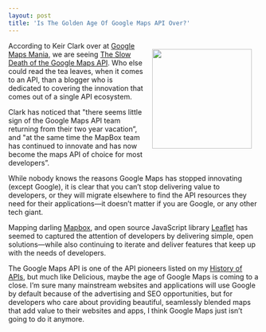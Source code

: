 ```yaml
---
layout: post
title: 'Is The Golden Age Of Google Maps API Over?'
---
```

<p><img style="padding: 15px;" src="http://kinlane-productions.s3.amazonaws.com/google/google-map-logo.gif" alt="" width="200" align="right" /></p>
<p>According to Keir Clark over at <a href="http://googlemapsmania.blogspot.com/">Google Maps Mania</a>, we are seeing <a href="http://googlemapsmania.blogspot.com/2014/01/the-slow-death-of-google-maps-api.html">The Slow Death of the Google Maps API</a>. Who else could read the tea leaves, when it comes to an API, than a blogger who is dedicated to covering the innovation that comes out of a single API ecosystem.</p>
<p>Clark has noticed that "there seems little sign of the Google Maps API team returning from their two year vacation&rdquo;, and "at the same time the MapBox team has continued to innovate and has now become the maps API of choice for most developers&rdquo;.</p>
<p>While nobody knows the reasons Google Maps has stopped innovating (except Google), it is clear that you can&rsquo;t stop delivering value to developers, or they will migrate elsewhere to find the API resources they need for their applications&mdash;it doesn&rsquo;t matter if you are Google, or any other tech giant.</p>
<p>Mapping darling <a href="https://www.mapbox.com/">Mapbox</a>, and open source JavaScript library <a href="http://leafletjs.com/">Leaflet</a> has seemed to captured the attention of developers by delivering simple, open solutions&mdash;while also continuing to iterate and deliver features that keep up with the needs of developers.</p>
<p>The Google Maps API is one of the API pioneers listed on my <a title="history of APIs" href="http://history.apievangelist.com/">History of APIs</a>, but much like Delicious, maybe the age of Google Maps is coming to a close. I&rsquo;m sure many mainstream websites and applications will use Google by default because of the advertising and SEO opportunities, but for developers who care about providing beautiful, seamlessly blended maps that add value to their websites and apps, I think Google Maps just isn&rsquo;t going to do it anymore.</p>